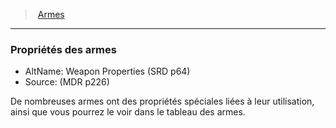 ﻿---
!Generic
Id: weapons_hd.md#propriétés-des-armes
ParentLink: weapons_hd.md#armes
Name: Propriétés des armes
ParentName: Armes
NameLevel: 3
AltName: Weapon Properties (SRD p64)
Source: (MDR p226)
---
> [Armes](hd_weapons.md)

---

### Propriétés des armes

- AltName: Weapon Properties (SRD p64)
- Source: (MDR p226)

De nombreuses armes ont des propriétés spéciales liées à leur utilisation, ainsi que vous pourrez le voir dans le tableau des armes.

